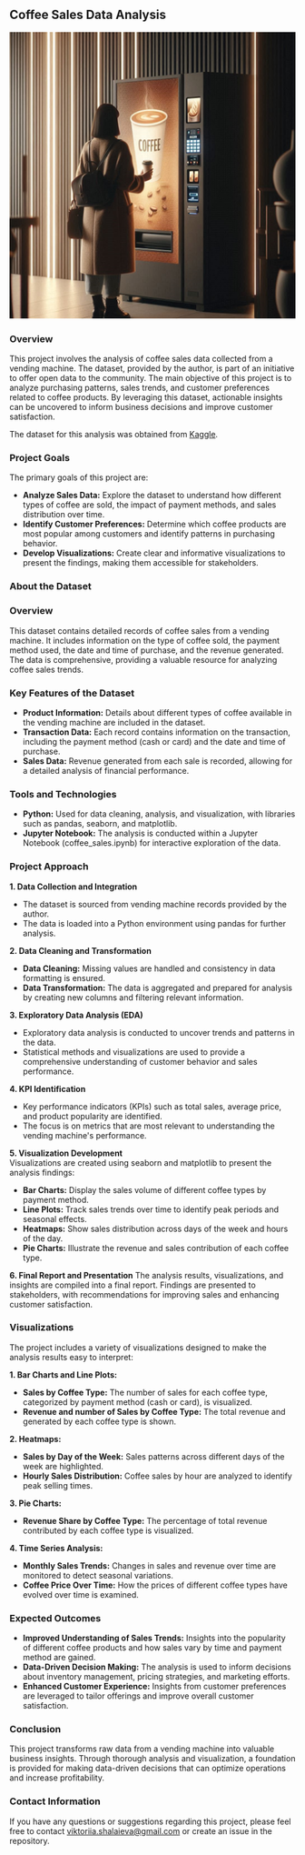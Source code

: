 ## Coffee Sales Data Analysis
![Alt text](image.png)

### Overview
This project involves the analysis of coffee sales data collected from a vending machine. The dataset, provided by the author, is part of an initiative to offer open data to the community. The main objective of this project is to analyze purchasing patterns, sales trends, and customer preferences related to coffee products. By leveraging this dataset, actionable insights can be uncovered to inform business decisions and improve customer satisfaction.

The dataset for this analysis was obtained from [Kaggle](https://www.kaggle.com/datasets/ihelon/coffee-sales/data).

### Project Goals
The primary goals of this project are:<br> 
- **Analyze Sales Data:** Explore the dataset to understand how different types of coffee are sold, the impact of payment methods, and sales distribution over time.
- **Identify Customer Preferences:** Determine which coffee products are most popular among customers and identify patterns in purchasing behavior.
- **Develop Visualizations:** Create clear and informative visualizations to present the findings, making them accessible for stakeholders.

### About the Dataset
### Overview
This dataset contains detailed records of coffee sales from a vending machine. It includes information on the type of coffee sold, the payment method used, the date and time of purchase, and the revenue generated. The data is comprehensive, providing a valuable resource for analyzing coffee sales trends.

### Key Features of the Dataset
- **Product Information:** Details about different types of coffee available in the vending machine are included in the dataset.
- **Transaction Data:** Each record contains information on the transaction, including the payment method (cash or card) and the date and time of purchase.
- **Sales Data:** Revenue generated from each sale is recorded, allowing for a detailed analysis of financial performance.

### Tools and Technologies
- **Python:** Used for data cleaning, analysis, and visualization, with libraries such as pandas, seaborn, and matplotlib.
- **Jupyter Notebook:** The analysis is conducted within a Jupyter Notebook (coffee_sales.ipynb) for interactive exploration of the data.

### Project Approach
**1. Data Collection and Integration** 
- The dataset is sourced from vending machine records provided by the author.
- The data is loaded into a Python environment using pandas for further analysis.
  
**2. Data Cleaning and Transformation** 
- **Data Cleaning:** Missing values are handled and consistency in data formatting is ensured.
- **Data Transformation:** The data is aggregated and prepared for analysis by creating new columns and filtering relevant information.
  
**3. Exploratory Data Analysis (EDA)** 
- Exploratory data analysis is conducted to uncover trends and patterns in the data.
- Statistical methods and visualizations are used to provide a comprehensive understanding of customer behavior and sales performance.
  
**4. KPI Identification** 
- Key performance indicators (KPIs) such as total sales, average price, and product popularity are identified.
- The focus is on metrics that are most relevant to understanding the vending machine's performance.
  
**5. Visualization Development**  
Visualizations are created using seaborn and matplotlib to present the analysis findings:
- **Bar Charts:** Display the sales volume of different coffee types by payment method.
- **Line Plots:** Track sales trends over time to identify peak periods and seasonal effects.
- **Heatmaps:** Show sales distribution across days of the week and hours of the day.
- **Pie Charts:** Illustrate the revenue and sales contribution of each coffee type.
  
**6. Final Report and Presentation** 
The analysis results, visualizations, and insights are compiled into a final report.
Findings are presented to stakeholders, with recommendations for improving sales and enhancing customer satisfaction.

### Visualizations
The project includes a variety of visualizations designed to make the analysis results easy to interpret:

**1. Bar Charts and Line Plots:**
- **Sales by Coffee Type:** The number of sales for each coffee type, categorized by payment method (cash or card), is visualized.
- **Revenue and number of Sales by Coffee Type:** The total revenue and  generated by each coffee type is shown.
  
**2. Heatmaps:**
- **Sales by Day of the Week:** Sales patterns across different days of the week are highlighted.
- **Hourly Sales Distribution:** Coffee sales by hour are analyzed to identify peak selling times.
  
**3. Pie Charts:**
- **Revenue Share by Coffee Type:** The percentage of total revenue contributed by each coffee type is visualized.
  
**4. Time Series Analysis:**
- **Monthly Sales Trends:** Changes in sales and revenue over time are monitored to detect seasonal variations.
- **Coffee Price Over Time:** How the prices of different coffee types have evolved over time is examined.

### Expected Outcomes
- **Improved Understanding of Sales Trends:** Insights into the popularity of different coffee products and how sales vary by time and payment method are gained.
- **Data-Driven Decision Making:** The analysis is used to inform decisions about inventory management, pricing strategies, and marketing efforts.
- **Enhanced Customer Experience:** Insights from customer preferences are leveraged to tailor offerings and improve overall customer satisfaction.

### Conclusion
This project transforms raw data from a vending machine into valuable business insights. Through thorough analysis and visualization, a foundation is provided for making data-driven decisions that can optimize operations and increase profitability.

### Contact Information
If you have any questions or suggestions regarding this project, please feel free to contact viktoriia.shalaieva@gmail.com or create an issue in the repository.
